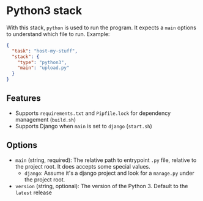 # Python3 stack

With this stack, `python` is used to run the program.
It expects a `main` options to understand which file to run.
Example:

```json
{
  "task": "host-my-stuff",
  "stack": {
    "type": "python3",
    "main": "upload.py"
  }
}
```

## Features

- Supports `requirements.txt` and `Pipfile.lock` for dependency management (`build.sh`)
- Supports Django when `main` is set to `django` (`start.sh`)

## Options

- `main` (string, required): The relative path to entrypoint `.py` file, relative to the project root.
  It does accepts some special values.
  - `django`: Assume it's a django project and look for a `manage.py` under the project root.
- `version` (string, optional): The version of the Python 3. Default to the `latest` release
